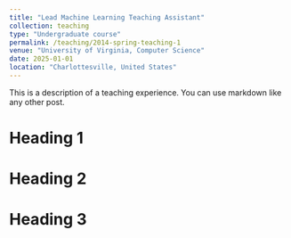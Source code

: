 ```yaml
---
title: "Lead Machine Learning Teaching Assistant"
collection: teaching
type: "Undergraduate course"
permalink: /teaching/2014-spring-teaching-1
venue: "University of Virginia, Computer Science"
date: 2025-01-01
location: "Charlottesville, United States"
---
```


This is a description of a teaching experience. You can use markdown like any other post.

Heading 1
======

Heading 2
======

Heading 3
======